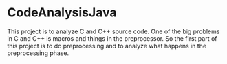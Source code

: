 # CodeAnalysisJava
This project is to analyze C and C++ source code.  One of the big problems in C and C++ is macros and things in the preprocessor.  So the first part of this project is to do preprocessing and to analyze what happens in the preprocessing phase.
